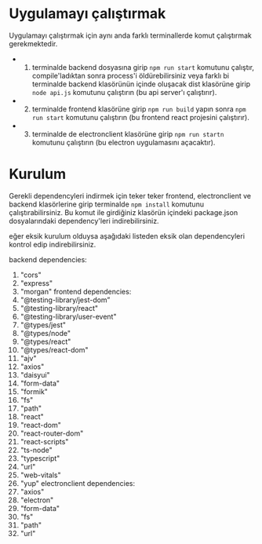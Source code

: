 # Uygulamayı çalıştırmak
Uygulamayı çalıştırmak için aynı anda farklı terminallerde komut çalıştırmak gerekmektedir.
- 1. terminalde backend dosyasına girip `npm run start` komutunu çalıştır, compile'ladıktan sonra process'i öldürebilirsiniz veya farklı bi terminalde backend klasörünün içinde oluşacak dist klasörüne girip `node api.js` komutunu çalıştırın (bu api server'ı çalıştırır).
- 2. terminalde frontend klasörüne girip `npm run build` yapın sonra `npm run start` komutunu çalıştırın (bu frontend react projesini çalıştırır).
- 3. terminalde de electronclient klasörüne girip `npm run startn` komutunu çalıştırın (bu electron uygulamasını açacaktır).
# Kurulum

 Gerekli dependencyleri indirmek için teker teker frontend, electronclient ve backend klasörlerine girip terminalde `npm install` komutunu çalıştırabilirsiniz. Bu komut ile girdiğiniz klasörün içindeki package.json dosyalarındaki dependency'leri indirebilirsiniz.

eğer eksik kurulum olduysa aşağıdaki listeden eksik olan dependencyleri kontrol edip indirebilirsiniz.

backend dependencies:
1. "cors"
2. "express"
3. "morgan" 
frontend dependencies:
1. "@testing-library/jest-dom”
2. "@testing-library/react"
3. "@testing-library/user-event"
4. "@types/jest"
5. "@types/node"
6. "@types/react"
7. "@types/react-dom"
8. "ajv"
9. "axios"
10. "daisyui"
11. "form-data"
12. "formik"
13. "fs"
14. "path"
15. "react"
16. "react-dom"
17. "react-router-dom"
18. "react-scripts"
19. "ts-node"
20. "typescript"
21. "url"
22. "web-vitals"
23. "yup"
electronclient dependencies:
1. "axios"
2. "electron"
3. "form-data"
4. "fs"
5. "path"
6. "url"
